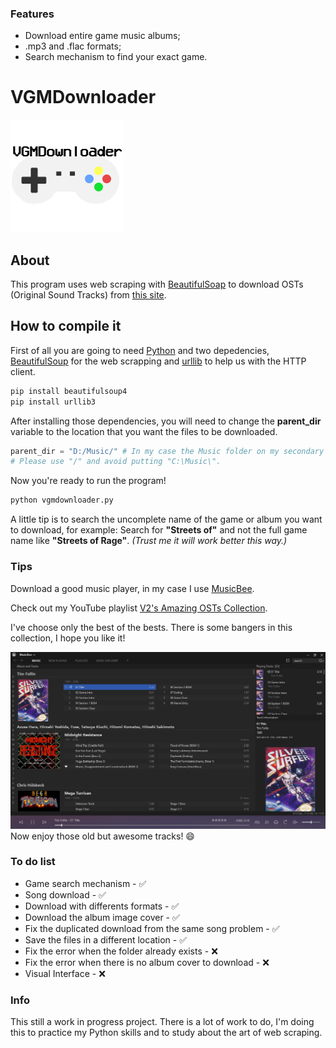### Features

- Download entire game music albums;
-  .mp3 and .flac formats;
- Search mechanism to find your exact game.

# VGMDownloader

![](https://github.com/V2power/vgmdownloader/blob/main/img/logo.png)


## About

This program uses web scraping with  [BeautifulSoap](https://beautiful-soup-4.readthedocs.io/en/latest/) to download OSTs (Original Sound Tracks) from [this site](https://downloads.khinsider.com).

## How to compile it

First of all you are going to need [Python](https://www.python.org/) and two depedencies, [BeautifulSoup](https://pypi.org/project/beautifulsoup4/) for the web scrapping and [urllib](https://pypi.org/project/urllib3/) to help us with the HTTP client.

```python
pip install beautifulsoup4
pip install urllib3
```
After installing those dependencies, you will need to change the **parent_dir** variable to the location that you want the files to be downloaded.

```python
parent_dir = "D:/Music/" # In my case the Music folder on my secondary drive.
# Please use "/" and avoid putting "C:\Music\".
```

Now you're ready to run the program!

```python
python vgmdownloader.py
```


A little tip is to search the uncomplete name of the game or album you want to download, for example:
Search for **"Streets of"** and not the full game name like __"Streets of Rage"__. _(Trust me it will work better this way.)_

### Tips

Download a good music player, in my case I use [MusicBee](https://www.getmusicbee.com/).

Check out my YouTube playlist [V2's Amazing OSTs Collection](https://www.youtube.com/playlist?list=PLCEnyc2Sz_q6FHjfDSATEsal-UvEjslo_).

I've choose only the best of the bests.
There is some bangers in this collection, I hope you like it!

![](https://github.com/V2power/vgmdownloader/blob/main/img/example.png)
Now enjoy those old but awesome tracks! 😄

### To do list

   - Game search mechanism - ✅
   - Song download - ✅
   - Download with differents formats - ✅
   - Download the album image cover - ✅
   - Fix the duplicated download from the same song problem - ✅
   - Save the files in a different location - ✅
   - Fix the error when the folder already exists - ❌
   - Fix the error when there is no album cover to download - ❌
   - Visual Interface - ❌


### Info

This still a work in progress project. There is a lot of work to do, I'm doing this to practice my Python skills and to study about the art of web scraping.